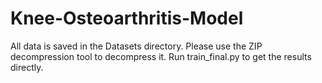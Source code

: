# Knee-Osteoarthritis-Model

All data is saved in the Datasets directory. Please use the ZIP decompression tool to decompress it. Run train_final.py to get the results directly.
